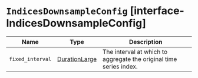 # `IndicesDownsampleConfig` [interface-IndicesDownsampleConfig]

| Name | Type | Description |
| - | - | - |
| `fixed_interval` | [DurationLarge](./DurationLarge.md) | The interval at which to aggregate the original time series index. |
